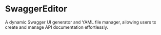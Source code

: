 # SwaggerEditor
A dynamic Swagger UI generator and YAML file manager, allowing users to create and manage API documentation effortlessly.
